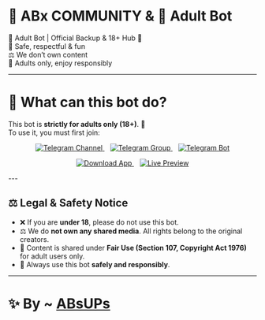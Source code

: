 # 🤖 ABx COMMUNITY & 🔞 Adult Bot  

🔞 Adult Bot | Official Backup & 18+ Hub 🚀  
💬 Safe, respectful & fun  
⚖️ We don’t own content  
💖 Adults only, enjoy responsibly  

---

# 📌 What can this bot do?  

This bot is **strictly for adults only (18+)**. 🚫  
To use it, you must first join:  

<p align="center">
  <!-- Telegram Channel -->
  <a href="https://t.me/ABsXs">
    <img src="https://img.shields.io/badge/📢%20Join%20Channel-2CA5E0?style=for-the-badge&logo=telegram&logoColor=white" alt="Telegram Channel"/>
  </a>
  &nbsp;&nbsp;
  <!-- Telegram Group -->
  <a href="https://t.me/AXsXCs">
    <img src="https://img.shields.io/badge/👥%20Join%20Group-2CA5E0?style=for-the-badge&logo=telegram&logoColor=white" alt="Telegram Group"/>
  </a>
  &nbsp;&nbsp;
  <!-- Telegram Bot -->
  <a href="https://t.me/ABsXsBot">
    <img src="https://img.shields.io/badge/🤖%20Use%20Bot-0088cc?style=for-the-badge&logo=telegram&logoColor=white" alt="Telegram Bot"/>
  </a>
</p>
<p align="center">
  <a href="https://dev-sexc.pantheonsite.io/APP">
    <img src="https://img.shields.io/badge/Download-App-blue?style=for-the-badge&logo=android" alt="Download App" />
  </a>
  &nbsp;&nbsp;
  <a href="https://dev-sexc.pantheonsite.io/APP">
    <img src="https://img.shields.io/badge/Live-Preview-brightgreen?style=for-the-badge&logo=googlechrome" alt="Live Preview" />
  </a>
</p>
---

## ⚖️ Legal & Safety Notice  

- ❌ If you are **under 18**, please do not use this bot.  
- ⚖️ We do **not own any shared media**. All rights belong to the original creators.  
- 📜 Content is shared under **Fair Use (Section 107, Copyright Act 1976)** for adult users only.  
- 💝 Always use this bot **safely and responsibly**.  

---

# ✨ By ~ [ABsUPs](https://t.me/ABsUPs)




